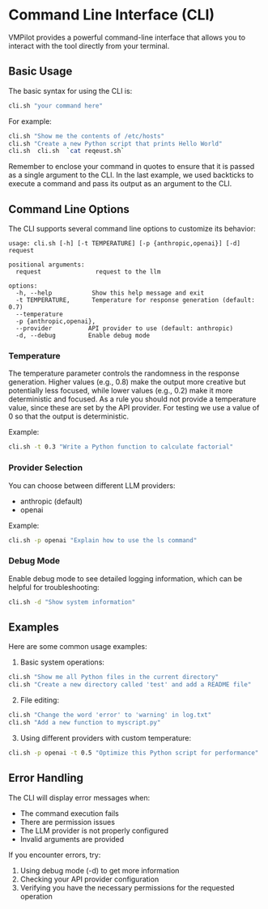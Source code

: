 # Command Line Interface (CLI)

VMPilot provides a powerful command-line interface that allows you to interact with the tool directly from your terminal.

## Basic Usage

The basic syntax for using the CLI is:

```bash
cli.sh "your command here"
```

For example:
```bash
cli.sh "Show me the contents of /etc/hosts"
cli.sh "Create a new Python script that prints Hello World"
cli.sh  cli.sh  `cat reqeust.sh`
```

Remember to enclose your command in quotes to ensure that it is passed as a single argument to the CLI.
In the last example, we used backticks to execute a command and pass its output as an argument to the CLI.

## Command Line Options

The CLI supports several command line options to customize its behavior:

```
usage: cli.sh [-h] [-t TEMPERATURE] [-p {anthropic,openai}] [-d] request

positional arguments:
  request               request to the llm

options:
  -h, --help           Show this help message and exit
  -t TEMPERATURE,      Temperature for response generation (default: 0.7)
  --temperature
  -p {anthropic,openai},
  --provider          API provider to use (default: anthropic)
  -d, --debug         Enable debug mode
```

### Temperature

The temperature parameter controls the randomness in the response generation. Higher values (e.g., 0.8) make the output more creative but potentially less focused, while lower values (e.g., 0.2) make it more deterministic and focused. As a rule you should not provide a temperature value, since these are set by the API provider. For testing we use a value of 0 so that the output is deterministic.

Example:
```bash
cli.sh -t 0.3 "Write a Python function to calculate factorial"
```

### Provider Selection

You can choose between different LLM providers:
- anthropic (default)
- openai

Example:
```bash
cli.sh -p openai "Explain how to use the ls command"
```

### Debug Mode

Enable debug mode to see detailed logging information, which can be helpful for troubleshooting:

```bash
cli.sh -d "Show system information"
```

## Examples

Here are some common usage examples:

1. Basic system operations:
```bash
cli.sh "Show me all Python files in the current directory"
cli.sh "Create a new directory called 'test' and add a README file"
```

2. File editing:
```bash
cli.sh "Change the word 'error' to 'warning' in log.txt"
cli.sh "Add a new function to myscript.py"
```

3. Using different providers with custom temperature:
```bash
cli.sh -p openai -t 0.5 "Optimize this Python script for performance"
```

## Error Handling

The CLI will display error messages when:
- The command execution fails
- There are permission issues
- The LLM provider is not properly configured
- Invalid arguments are provided

If you encounter errors, try:
1. Using debug mode (-d) to get more information
2. Checking your API provider configuration
3. Verifying you have the necessary permissions for the requested operation
